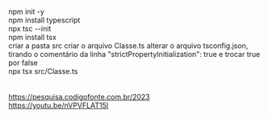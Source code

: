 npm init -y </br>
npm install typescript </br>
npx tsc --init </br>
npm install tsx </br>
criar a pasta src
criar o arquivo Classe.ts
alterar o arquivo tsconfig.json, tirando o comentário da linha "strictPropertyInitialization": true e trocar true por false  
npx tsx src/Classe.ts
<br/>
<br/>
<br/>
https://pesquisa.codigofonte.com.br/2023
<br/>
https://youtu.be/nVPVFLAT15I

